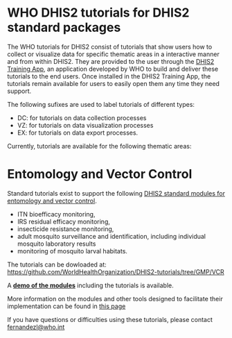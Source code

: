 # WHO DHIS2 tutorials for DHIS2 standard packages
The WHO tutorials for DHIS2 consist of tutorials that show users how to collect or visualize data for specific thematic areas in a interactive manner and from within DHIS2.
They are provided to the user through the [DHIS2 Training App](https://github.com/WorldHealthOrganization/training-app-blessed), an application developed by WHO to build and deliver these tutorials to the end users. Once installed in the DHIS2 Training App, the tutorials remain available for users to easily open them any time they need support.

The following sufixes are used to label tutorials of different types:

  * DC: for tutorials on data collection processes
  * VZ: for tutorials on data visualization processes
  * EX: for tutorials on data export processes.
  
Currently, tutorials are available for the following thematic areas:

# Entomology and Vector Control
Standard tutorials exist to support the following  [DHIS2 standard modules for entomology and vector control](https://www.who.int/teams/global-malaria-programme/prevention/vector-control/dhis-data-collection-and-collation-tools).

  * ITN bioefficacy monitoring, 
  * IRS residual efficacy monitoring, 
  * insecticide resistance monitoring, 
  * adult mosquito surveillance and identification, including individual mosquito laboratory results
  * monitoring of mosquito larval habitats.

The tutorials can be dowloaded at:
https://github.com/WorldHealthOrganization/DHIS2-tutorials/tree/GMP/VCR


A **[demo of the modules](https://extranet.who.int/dhis2-ento-vc)** including the tutorials is available.

More information on the modules and other tools designed to facilitate their implementation can be found in [this page](https://www.who.int/teams/global-malaria-programme/prevention/vector-control/dhis-data-collection-and-collation-tools)

If you have questions or difficulties using these tutorials, please contact fernandezl@who.int
